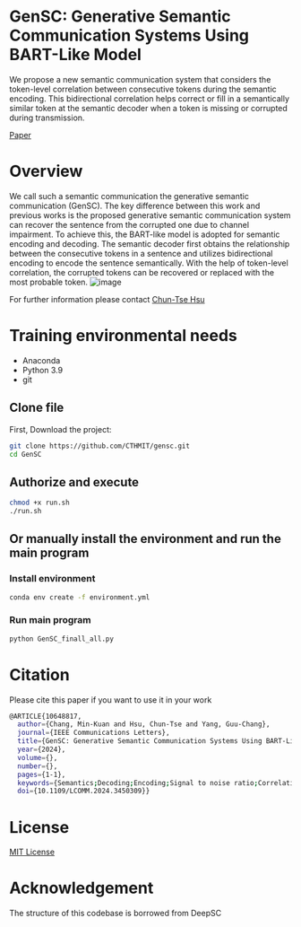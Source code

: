 # GenSC: Generative Semantic Communication Systems Using BART-Like Model

We propose a new semantic communication system that considers the token-level correlation between consecutive tokens during the semantic encoding. 
This bidirectional correlation helps correct or fill in a semantically similar token at the semantic decoder when a token is missing or corrupted during transmission.

[Paper](https://ieeexplore.ieee.org/document/10648817)

# Overview

We call such a semantic communication the generative semantic communication (GenSC).
The key difference between this work and previous works is the proposed generative semantic communication system can recover the sentence from the corrupted one due to channel impairment. 
To achieve this, the BART-like model is adopted for semantic encoding and decoding. The semantic decoder first obtains the relationship between the consecutive tokens in a sentence and utilizes bidirectional encoding to encode the sentence semantically. 
With the help of token-level correlation, the corrupted tokens can be recovered or replaced with the most probable token.
![image](https://github.com/user-attachments/assets/0ba45cac-0249-4b54-b0c1-ea18ac32e02b)


For further information please contact [Chun-Tse Hsu](https://github.com/CTHMIT)

# Training environmental needs

  - Anaconda
  - Python 3.9
  - git
    
## Clone file
First, Download the project:

```bash
git clone https://github.com/CTHMIT/gensc.git
cd GenSC
```

## Authorize and execute

```bash
chmod +x run.sh
./run.sh
```

## Or manually install the environment and run the main program

### Install environment

```bash
conda env create -f environment.yml
```

### Run main program
```bash
python GenSC_finall_all.py
```

# Citation

Please cite this paper if you want to use it in your work

```bash
@ARTICLE{10648817,
  author={Chang, Min-Kuan and Hsu, Chun-Tse and Yang, Guu-Chang},
  journal={IEEE Communications Letters}, 
  title={GenSC: Generative Semantic Communication Systems Using BART-Like Model}, 
  year={2024},
  volume={},
  number={},
  pages={1-1},
  keywords={Semantics;Decoding;Encoding;Signal to noise ratio;Correlation;Communication systems;Transformers;Transformer;Semantic communication;Generative model},
  doi={10.1109/LCOMM.2024.3450309}}
```

# License

[MIT License](https://github.com/CTHMIT/gensc/blob/main/LICENSE)

# Acknowledgement

The structure of this codebase is borrowed from DeepSC
